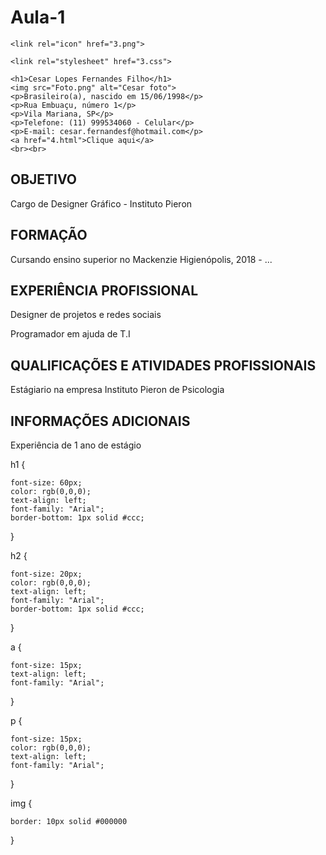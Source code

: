 # Aula-1<!DOCTYPE html>
<html>
<head>
	<title>Curriculo de Cesar Lopes</title>
<meta charset="UTF-8">

	<link rel="icon" href="3.png">

	<link rel="stylesheet" href="3.css">
	
	<h1>Cesar Lopes Fernandes Filho</h1>
	<img src="Foto.png" alt="Cesar foto">
	<p>Brasileiro(a), nascido em 15/06/1998</p>
	<p>Rua Embuaçu, número 1</p>
	<p>Vila Mariana, SP</p>
	<p>Telefone: (11) 999534060 - Celular</p>
	<p>E-mail: cesar.fernandesf@hotmail.com</p>
	<a href="4.html">Clique aqui</a>
	<br><br>
</head>
<body>
	<h2>OBJETIVO</h2>
	<p>Cargo de Designer Gráfico - Instituto Pieron</p>
	<h2>FORMAÇÃO</h2>
	<p>Cursando ensino superior no Mackenzie Higienópolis, 2018 - ...</p>
	<h2>EXPERIÊNCIA PROFISSIONAL</h2>
	<p>Designer de projetos e redes sociais</p>
	<p>Programador em ajuda de T.I</p>
	<h2>QUALIFICAÇÕES E ATIVIDADES PROFISSIONAIS</h2>
	<p>Estágiario na empresa Instituto Pieron de Psicologia</p>
	<h2>INFORMAÇÕES ADICIONAIS</h2>
	<p>Experiência de 1 ano de estágio</p>
</body>h1 {
	
	font-size: 60px;
	color: rgb(0,0,0);
	text-align: left;
	font-family: "Arial";
	border-bottom: 1px solid #ccc;

}

h2 {
	
	font-size: 20px;
	color: rgb(0,0,0);
	text-align: left;
	font-family: "Arial";
	border-bottom: 1px solid #ccc;
}

a {

	font-size: 15px;
	text-align: left;
	font-family: "Arial";
}

p {

	font-size: 15px;
	color: rgb(0,0,0);
	text-align: left;
	font-family: "Arial";	
}

img {

	border: 10px solid #000000
}
